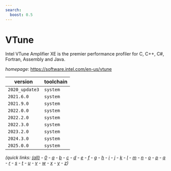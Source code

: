 ```yaml
---
search:
  boost: 0.5
---
```

# VTune

Intel VTune Amplifier XE is the premier performance profiler for C, C++, C#, Fortran,  Assembly and Java.

*homepage*: <https://software.intel.com/en-us/vtune>

version | toolchain
--------|----------
``2020_update3`` | ``system``
``2021.6.0`` | ``system``
``2021.9.0`` | ``system``
``2022.0.0`` | ``system``
``2022.2.0`` | ``system``
``2022.3.0`` | ``system``
``2023.2.0`` | ``system``
``2024.3.0`` | ``system``
``2025.0.0`` | ``system``


*(quick links: [(all)](../index.md) - [0](../0/index.md) - [a](../a/index.md) - [b](../b/index.md) - [c](../c/index.md) - [d](../d/index.md) - [e](../e/index.md) - [f](../f/index.md) - [g](../g/index.md) - [h](../h/index.md) - [i](../i/index.md) - [j](../j/index.md) - [k](../k/index.md) - [l](../l/index.md) - [m](../m/index.md) - [n](../n/index.md) - [o](../o/index.md) - [p](../p/index.md) - [q](../q/index.md) - [r](../r/index.md) - [s](../s/index.md) - [t](../t/index.md) - [u](../u/index.md) - [v](../v/index.md) - [w](../w/index.md) - [x](../x/index.md) - [y](../y/index.md) - [z](../z/index.md))*

